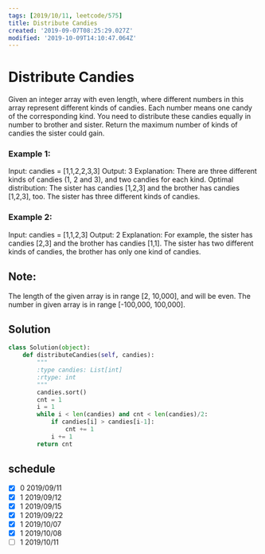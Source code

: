 ```yaml
---
tags: [2019/10/11, leetcode/575]
title: Distribute Candies
created: '2019-09-07T08:25:29.027Z'
modified: '2019-10-09T14:10:47.064Z'
---
```


# Distribute Candies

Given an integer array with even length, where different numbers in this array represent different kinds of candies. Each number means one candy of the corresponding kind. You need to distribute these candies equally in number to brother and sister. Return the maximum number of kinds of candies the sister could gain.

### Example 1:

Input: candies = [1,1,2,2,3,3]
Output: 3
Explanation:
There are three different kinds of candies (1, 2 and 3), and two candies for each kind.
Optimal distribution: The sister has candies [1,2,3] and the brother has candies [1,2,3], too.
The sister has three different kinds of candies.

### Example 2:

Input: candies = [1,1,2,3]
Output: 2
Explanation: For example, the sister has candies [2,3] and the brother has candies [1,1].
The sister has two different kinds of candies, the brother has only one kind of candies.

## Note:

The length of the given array is in range [2, 10,000], and will be even.
The number in given array is in range [-100,000, 100,000].

## Solution

```python
class Solution(object):
    def distributeCandies(self, candies):
        """
        :type candies: List[int]
        :rtype: int
        """
        candies.sort()
        cnt = 1
        i = 1
        while i < len(candies) and cnt < len(candies)/2:
            if candies[i] > candies[i-1]:
                cnt += 1
            i += 1
        return cnt
```

## schedule

* [x] 0 2019/09/11
* [x] 1 2019/09/12
* [x] 1 2019/09/15
* [x] 1 2019/09/22
* [x] 1 2019/10/07
* [x] 1 2019/10/08
* [ ] 1 2019/10/11

